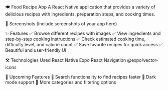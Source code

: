 🍽️ Food Recipe App
A React Native application that provides a variety of delicious recipes with ingredients, preparation steps, and cooking times.

📸 Screenshots
(Include screenshots of your app here)

✨ Features
✅ Browse different recipes with images
✅ View ingredients and step-by-step cooking instructions
✅ Check estimated cooking time, difficulty level, and calorie count
✅ Save favorite recipes for quick access
✅ Beautiful and user-friendly UI

🛠️ Technologies Used
React Native
Expo
React Navigation
@expo/vector-icons

🚀 Upcoming Features
🔹 Search functionality to find recipes faster
🔹 Dark mode support
🔹 More categories and filtering options
